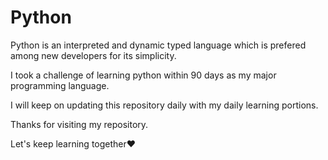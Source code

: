 # Python

Python is an interpreted and dynamic typed language which is prefered among new developers for its simplicity.

I took a challenge of learning python within 90 days as my major programming language.

I will keep on updating this repository daily with my daily learning portions.

Thanks for visiting my repository.

Let's keep learning together❤️
